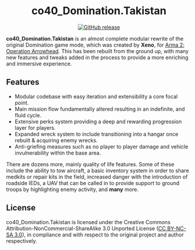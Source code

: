 <h1 align="center">
    co40_Domination.Takistan
</h1>

<p align="center">
    <a href="https://github.com/pridit/co40_Domination.Takistan/releases">
        <img alt="GitHub release" src="https://img.shields.io/github/release/Pridit/co40_Domination.Takistan.svg">
    </a>
</p>

**co40_Domination.Takistan** is an almost complete modular rewrite of the original Domination game mode, which was created by **Xeno**, for [Arma 2: Operation Arrowhead](https://en.wikipedia.org/wiki/ARMA_2:_Operation_Arrowhead). This has been rebuilt from the ground up, with many new features and tweaks added in the process to provide a more enriching and immersive experience.

## Features
- Modular codebase with easy iteration and extensibility a core focal point.
- Main mission flow fundamentally altered resulting in an indefinite, and fluid cycle.
- Extensive perks system providing a deep and rewarding progression layer for players.
- Expanded wreck system to include transitioning into a hangar once rebuilt & acquiring enemy wrecks.
- Anti-griefing measures such as no player to player damage and vehicle invulnerability within the base area.

There are dozens more, mainly quality of life features. Some of these include the ability to tow aircraft, a basic inventory system in order to share medkits or repair kits in the field, increased danger with the introduction of roadside IEDs, a UAV that can be called in to provide support to ground troops by highlighting enemy activity, and **many** more.

## License
co40_Domination.Takistan is licensed under the Creative Commons Attribution-NonCommercial-ShareAlike 3.0 Unported License ([CC BY-NC-SA 3.0](https://creativecommons.org/licenses/by-nc-sa/3.0/)), in compliance and with respect to the original project and author respectively.
